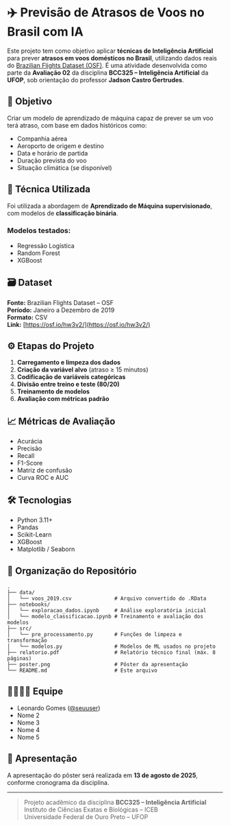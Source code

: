 # ✈️ Previsão de Atrasos de Voos no Brasil com IA

Este projeto tem como objetivo aplicar **técnicas de Inteligência Artificial** para prever **atrasos em voos domésticos no Brasil**, utilizando dados reais do [Brazilian Flights Dataset (OSF)](https://osf.io/hw3v2/). É uma atividade desenvolvida como parte da **Avaliação 02** da disciplina **BCC325 – Inteligência Artificial** da **UFOP**, sob orientação do professor **Jadson Castro Gertrudes**.

## 🎯 Objetivo

Criar um modelo de aprendizado de máquina capaz de prever se um voo terá atraso, com base em dados históricos como:
- Companhia aérea
- Aeroporto de origem e destino
- Data e horário de partida
- Duração prevista do voo
- Situação climática (se disponível)

## 🧠 Técnica Utilizada

Foi utilizada a abordagem de **Aprendizado de Máquina supervisionado**, com modelos de **classificação binária**.

### Modelos testados:
- Regressão Logística
- Random Forest
- XGBoost

## 🗃️ Dataset

**Fonte:** Brazilian Flights Dataset – OSF  
**Período:** Janeiro a Dezembro de 2019  
**Formato:** CSV  
**Link:** [https://osf.io/hw3v2/](https://osf.io/hw3v2/)

## ⚙️ Etapas do Projeto

1. **Carregamento e limpeza dos dados**
2. **Criação da variável alvo** (atraso ≥ 15 minutos)
3. **Codificação de variáveis categóricas**
4. **Divisão entre treino e teste (80/20)**
5. **Treinamento de modelos**
6. **Avaliação com métricas padrão**

## 📈 Métricas de Avaliação

- Acurácia
- Precisão
- Recall
- F1-Score
- Matriz de confusão
- Curva ROC e AUC

## 🛠️ Tecnologias

- Python 3.11+
- Pandas
- Scikit-Learn
- XGBoost
- Matplotlib / Seaborn

## 📁 Organização do Repositório

```
.
├── data/
│   └── voos_2019.csv              # Arquivo convertido do .RData
├── notebooks/
│   └── exploracao_dados.ipynb     # Análise exploratória inicial
│   └── modelo_classificacao.ipynb # Treinamento e avaliação dos modelos
├── src/
│   └── pre_processamento.py       # Funções de limpeza e transformação
│   └── modelos.py                 # Modelos de ML usados no projeto
├── relatorio.pdf                  # Relatório técnico final (máx. 8 páginas)
├── poster.png                     # Pôster da apresentação
└── README.md                      # Este arquivo
```

## 👨‍👩‍👧‍👦 Equipe

- Leonardo Gomes ([@seuuser](https://github.com/seuuser))
- Nome 2
- Nome 3
- Nome 4
- Nome 5

## 📌 Apresentação

A apresentação do pôster será realizada em **13 de agosto de 2025**, conforme cronograma da disciplina.

---

> Projeto acadêmico da disciplina **BCC325 – Inteligência Artificial**  
> Instituto de Ciências Exatas e Biológicas – ICEB  
> Universidade Federal de Ouro Preto – UFOP
